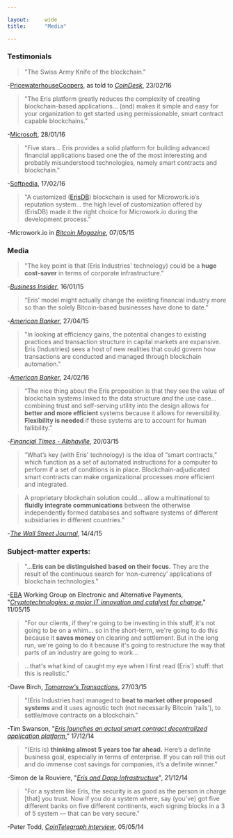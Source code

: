 ```yaml
---

layout:     wide
title:      "Media"

---
```


### **Testimonials**

>  "The Swiss Army Knife of the blockchain."

-[PricewaterhouseCoopers](https://blog.erisindustries.com/products/2016/01/28/pwc/), as told to [*CoinDesk*](http://www.coindesk.com/pwc-fintech-director-disruptive-blockchain-could-create-winners-and-losers/), 23/02/16

> "The Eris platform greatly reduces the complexity of creating blockchain-based applications... (and) makes it simple and easy for your organization to get started using permissionable, smart contract capable blockchains.”

-[Microsoft](https://azure.microsoft.com/en-in/blog/azure-blockchain-as-a-service-update-4/), 28/01/16

> "Five stars... Eris provides a solid platform for building advanced financial applications based one the of the most interesting and probably misunderstood technologies, namely smart contracts and blockchain."

-[Softpedia](http://www.softpedia.com/get/Programming/Other-Programming-Files/Eris.shtml), 17/02/16 

>  "A customized ([ErisDB](/components/erisdb/)) blockchain is used for Microwork.io’s reputation system... the high level of customization offered by (ErisDB) made it the right choice for Microwork.io during the development process.”

-Microwork.io in [*Bitcoin Magazine*](https://bitcoinmagazine.com/20313/microwork-io-uses-smart-contracts-coordinate-small-tasks-worldwide/), 07/05/15

### **Media**

>  "The key point is that (Eris Industries' technology) could be a **huge cost-saver** in terms of corporate infrastructure."

-[*Business Insider*](http://www.businessinsider.com.au/europe-15-most-innovative-finance-startups-2015-1#14-eris-industries-all-about-data-2), 16/01/15

>  “Eris’ model might actually change the existing financial industry more so than the solely Bitcoin-based businesses have done to date.”

-[*American Banker*](http://www.americanbanker.com/news/bank-technology/practical-ways-to-use-blockchain-technology-could-win-over-banks-1074001-1.html), 27/04/15

> "In looking at efficiency gains, the potential changes to existing practices and transaction structure in capital markets are expansive. Eris (Industries) sees a host of new realities that could govern how transactions are conducted and managed through blockchain automation."

-[*American Banker*](http://www.americanbanker.com/news/bank-technology/can-blockchain-tech-really-unclog-the-capital-markets-1079545-1.html?zkPrintable=1&nopagination=1), 24/02/16

>  “The nice thing about the Eris proposition is that they see the value of blockchain systems linked to the data structure *and* the use case... combining trust and self-serving utility into the design allows for **better and more efficient** systems because it allows for reversibility. **Flexibility is needed** if these systems are to account for human fallibility.”

-[*Financial Times - Alphaville*](http://ftalphaville.ft.com/2015/03/20/2122415/blockchains-as-a-public-and-private-resource/?Authorised=false5hrwiey), 20/03/15

>  “What’s key (with Eris' technology) is the idea of “smart contracts,” which function as a set of automated instructions for a computer to perform if a set of conditions is in place. Blockchain-adjudicated smart contracts can make organizational processes more efficient and integrated.

> A proprietary blockchain solution could... allow a multinational to **fluidly integrate communications** between the otherwise independently formed databases and software systems of different subsidiaries in different countries.”

-[*The Wall Street Journal*](http://blogs.wsj.com/moneybeat/2015/04/14/bitbeat-blockchains-without-coins-stir-tensions-in-bitcoin-community/), 14/4/15

### **Subject-matter experts:**

>  "...**Eris can be distinguished based on their focus.** They are the result of the continuous search for ‘non-currency’ applications of blockchain technologies."

-[EBA](https://www.abe-eba.eu/about-eba/eba-at-a-glance/) Working Group on Electronic and Alternative Payments, "[*Cryptotechnologies: a major IT innovation and catalyst for change*](https://www.abe-eba.eu/downloads/knowledge-and-research/EBA_20150511_EBA_Cryptotechnologies_a_major_IT_innovation_v1_0.pdf)," 11/05/15

> "For our clients, if they're going to be investing in this stuff, it's not going to be on a whim... so in the short-term, we're going to do this because it **saves money** on clearing and settlement. But in the long run, we're going to do it because it's going to restructure the way that parts of an industry are going to work...

> ...that's what kind of caught my eye when I first read (Eris') stuff: that this is realistic."

-Dave Birch, [*Tomorrow's Transactions*](http://www.chyp.com/podcasts/preston-byrne-eris-industries-27032015/), 27/03/15

>  "(Eris Industries has) managed to **beat to market other proposed systems** and it uses agnostic tech (not necessarily Bitcoin 'rails'), to settle/move contracts on a blockchain."

-Tim Swanson, "[*Eris launches an actual smart contract decentralized application platform*](http://www.ofnumbers.com/2014/12/17/eris-launches-an-actual-smart-contract-decentralized-application-platform/)," 17/12/14

>  "(Eris is) **thinking almost 5 years too far ahead.** Here’s a definite business goal, especially in terms of enterprise. If you can roll this out and do immense cost savings for companies, it’s a definite winner."

-Simon de la Rouviere, "[*Eris and Dapp Infrastructure*](http://simondlr.com/post/105806054868/eris-dapp-infrastructure)", 21/12/14

>  "For a system like Eris, the security is as good as the person in charge [that] you trust. Now if you do a system where, say (you've) got five different banks on five different continents, each signing blocks in a 3 of 5 system — that can be very secure."

-Peter Todd, [*CoinTelegraph interview*](http://cointelegraph.com/news/114156/peter-todd-on-bitgos-patenting-of-multisig-mits-funding-of-core-development-and-innovation), 05/05/14
